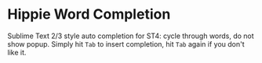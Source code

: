 # Hippie Word Completion

Sublime Text 2/3 style auto completion for ST4: cycle through words, do not show popup. Simply hit `Tab` to insert completion, hit `Tab` again if you don't like it.
